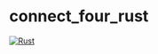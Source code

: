 # connect_four_rust

[![Rust](https://github.com/ShaneMarusczak/connect_four_rust/actions/workflows/rust.yml/badge.svg?event=push)](https://github.com/ShaneMarusczak/connect_four_rust/actions/workflows/rust.yml)